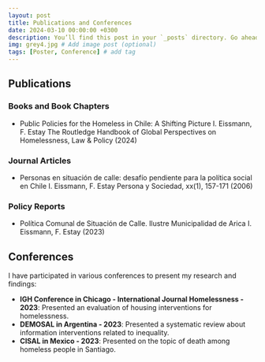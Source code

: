 ```yaml
---
layout: post
title: Publications and Conferences
date: 2024-03-10 00:00:00 +0300
description: You’ll find this post in your `_posts` directory. Go ahead and edit it and re-build the site to see your changes. # Add post description (optional)
img: grey4.jpg # Add image post (optional)
tags: [Poster, Conference] # add tag
---
```


## Publications

### Books and Book Chapters
- Public Policies for the Homeless in Chile: A Shifting Picture
I. Eissmann, F. Estay
The Routledge Handbook of Global Perspectives on Homelessness, Law & Policy (2024)

### Journal Articles
- Personas en situación de calle: desafío pendiente para la política social en Chile
I. Eissmann, F. Estay
Persona y Sociedad, xx(1), 157-171 (2006)

### Policy Reports
- Política Comunal de Situación de Calle. Ilustre Municipalidad de Arica
I. Eissmann, F. Estay (2023)


## Conferences

I have participated in various conferences to present my research and findings:

- **IGH Conference in Chicago - International Journal Homelessness - 2023**: Presented an evaluation of housing interventions for homelessness.
- **DEMOSAL in Argentina - 2023**: Presented a systematic review about information interventions related to inequality.
- **CISAL in Mexico - 2023**: Presented on the topic of death among homeless people in Santiago.
